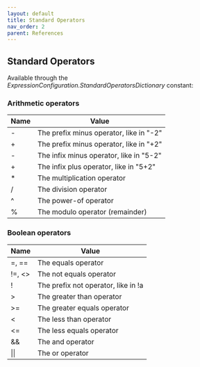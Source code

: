 ```yaml
---
layout: default
title: Standard Operators
nav_order: 2
parent: References
---
```


## Standard Operators

Available through the _ExpressionConfiguration.StandardOperatorsDictionary_ constant:

### Arithmetic operators

| Name | Value                                   |
|------|-----------------------------------------|
| -    | The prefix minus operator, like in "-2" |
| +    | The prefix minus operator, like in "+2" |
| -    | The infix minus operator, like in "5-2" |
| +    | The infix plus operator, like in "5+2"  |
| *    | The multiplication operator             | 
| /    | The division operator                   | 
| ^    | The power-of operator                   | 
| %    | The modulo operator (remainder)         |

### Boolean operators

| Name         | Value                               |
|--------------|-------------------------------------|
| =, ==        | The equals operator                 | 
| !=, <>       | The not equals operator             | 
| !            | The prefix not operator, like in !a | 
| &gt;         | The greater than operator           | 
| &gt;=        | The greater equals operator         | 
| &lt;         | The less than operator              | 
| &lt;=        | The less equals operator            | 
| &&           | The and operator                    | 
| &#124;&#124; | The or operator                     | 

